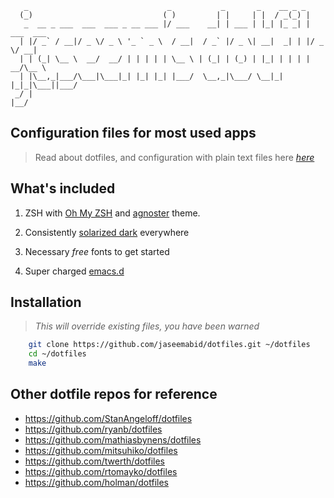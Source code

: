 ```
   _                               _           _       _    __ _ _
  (_)                             ( )         | |     | |  / _(_) |
   _  __ _ ___  ___  ___ _ __ ___ |/ ___    __| | ___ | |_| |_ _| | ___  ___
  | |/ _` / __|/ _ \/ _ \ '_ ` _ \  / __|  / _` |/ _ \| __|  _| | |/ _ \/ __|
  | | (_| \__ \  __/  __/ | | | | | \__ \ | (_| | (_) | |_| | | | |  __/\__ \
  | |\__,_|___/\___|\___|_| |_| |_| |___/  \__,_|\___/ \__|_| |_|_|\___||___/
 _/ |
|__/
```


## Configuration files for most used apps

> Read about dotfiles, and configuration with plain text files here
> _[here](http://dotfiles.github.com/)_

## What's included

1. ZSH with [Oh My ZSH](https://github.com/robbyrussell/oh-my-zsh) and
   [agnoster](https://gist.github.com/agnoster/3712874) theme.

1. Consistently [solarized dark](http://ethanschoonover.com/solarized)
   everywhere

1. Necessary _free_ fonts to get started

1. Super charged [emacs.d](github.com/jaseemabid/emacs.d)

## Installation

> _This will override existing files, you have been warned_

```sh
    git clone https://github.com/jaseemabid/dotfiles.git ~/dotfiles
    cd ~/dotfiles
    make
```

## Other dotfile repos for reference

- https://github.com/StanAngeloff/dotfiles
- https://github.com/ryanb/dotfiles
- https://github.com/mathiasbynens/dotfiles
- https://github.com/mitsuhiko/dotfiles
- https://github.com/twerth/dotfiles
- https://github.com/rtomayko/dotfiles
- https://github.com/holman/dotfiles
